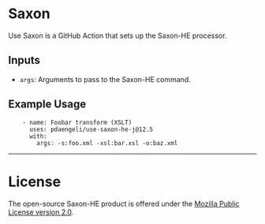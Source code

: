 # Saxon

Use Saxon is a GitHub Action that sets up the Saxon-HE processor.

## Inputs

* `args`: Arguments to pass to the Saxon-HE command.

## Example Usage

```
    - name: Foobar transform (XSLT)
      uses: pdaengeli/use-saxon-he-j@12.5
      with:
        args: -s:foo.xml -xsl:bar.xsl -o:baz.xml

```

---

# License

The open-source Saxon-HE product is offered under the [Mozilla Public License version 2.0](https://www.mozilla.org/MPL/2.0/).